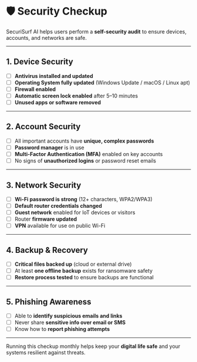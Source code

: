 # 🛡 Security Checkup

SecuriSurf AI helps users perform a **self-security audit** to ensure devices, accounts, and networks are safe.

---

## 1. Device Security
- [ ] **Antivirus installed and updated**
- [ ] **Operating System fully updated** (Windows Update / macOS / Linux apt)
- [ ] **Firewall enabled**
- [ ] **Automatic screen lock enabled** after 5–10 minutes
- [ ] **Unused apps or software removed**

---

## 2. Account Security
- [ ] All important accounts have **unique, complex passwords**
- [ ] **Password manager** is in use
- [ ] **Multi-Factor Authentication (MFA)** enabled on key accounts
- [ ] No signs of **unauthorized logins** or password reset emails

---

## 3. Network Security
- [ ] **Wi-Fi password is strong** (12+ characters, WPA2/WPA3)
- [ ] **Default router credentials changed**
- [ ] **Guest network** enabled for IoT devices or visitors
- [ ] Router **firmware updated**
- [ ] **VPN** available for use on public Wi-Fi

---

## 4. Backup & Recovery
- [ ] **Critical files backed up** (cloud or external drive)
- [ ] At least **one offline backup** exists for ransomware safety
- [ ] **Restore process tested** to ensure backups are functional

---

## 5. Phishing Awareness
- [ ] Able to **identify suspicious emails and links**
- [ ] Never share **sensitive info over email or SMS**
- [ ] Know how to **report phishing attempts**

---

Running this checkup monthly helps keep your **digital life safe** and your systems resilient against threats.
